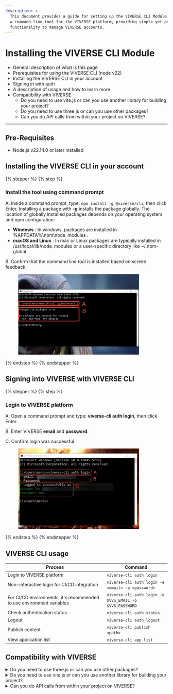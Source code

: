 ```yaml
---
description: >-
  This document provides a guide for setting up the VIVERSE CLI Module which is
  a command-line tool for the VIVERSE platform, providing simple yet powerful
  functionality to manage VIVERSE accounts.
---
```


# Installing the VIVERSE CLI Module

* General description of what is this page
* Prerequisites for using the VIVERSE CLI (node v22)
* Installing the VIVERSE CLI in your account
* Signing in with auth
* A description of usage and how to learn more
* Compatibility with VIVERSE
  * Do you need to use vite.js or can you use another library for building your project?
  * Do you need to use three.js or can you use other packages?
  * Can you do API calls from within your project on VIVERSE?

***

## Pre-Requisites

* Node.js v22.14.0 or later installed

## Installing the VIVERSE CLI in your account

{% stepper %}
{% step %}
### Install the tool using command prompt

A. Inside a command prompt, type: `npm install -g @viverse/cli`, then click Enter. Installing a package with **-g** installs the package globally. The location of globally installed packages depends on your operating system and npm configuration:

* **Windows** : In windows, packages are installed in %APPDATA%\npm\node\_modules .
* **macOS and Linux** : In mac or Linux packages are typically installed in /usr/local/lib/node\_modules or a user-specific directory like \~/.npm-global.

B. Confirm that the command line tool is installed based on screen feedback.

<figure><img src="../.gitbook/assets/image (3) (1) (1) (1) (1) (1) (1) (1) (1).png" alt="" width="375"><figcaption></figcaption></figure>
{% endstep %}
{% endstepper %}



## Signing into VIVERSE with VIVERSE CLI

{% stepper %}
{% step %}
### Login to VIVERSE platform

A. Open a command prompt and type: **viverse-cli auth login**, then click Enter.

B. Enter VIVERSE **email** and **password**.

C. Confirm login was successful.

<figure><img src="../.gitbook/assets/image (1) (1) (1) (1) (1) (1) (1) (1) (1) (1) (1) (1) (1) (1).png" alt="" width="375"><figcaption></figcaption></figure>
{% endstep %}
{% endstepper %}

## VIVERSE CLI usage

<table><thead><tr><th width="294">Process</th><th>Command</th></tr></thead><tbody><tr><td>Login to VIVERSE platform</td><td><code>viverse-cli auth login</code></td></tr><tr><td>Non-interactive login for CI/CD integration</td><td><code>viverse-cli auth login -e &#x3C;email> -p &#x3C;password></code></td></tr><tr><td>For CI/CD environments, it's recommended to use environment variables</td><td><code>viverse-cli auth login -e $VVS_EMAIL -p $VVS_PASSWORD</code></td></tr><tr><td>Check authentication status</td><td><code>viverse-cli auth status</code></td></tr><tr><td>Logout</td><td><code>viverse-cli auth logout</code></td></tr><tr><td>Publish content</td><td><code>viverse-cli publish &#x3C;path></code></td></tr><tr><td>View application list</td><td><code>viverse-cli app list</code></td></tr></tbody></table>



## Compatibility with VIVERSE

<details>

<summary>Do you need to use three.js or can you use other packages?</summary>

No, VIVERSE CLI can be used with other WebGL frameworks, including AFRAME, Babylon, ReactThreeFibre, UnityWebGL, GodotHTML5 and more!

</details>

<details>

<summary>Do you need to use vite.js or can you use another library for building your project?</summary>

You don’t need to use Vite specifically. Any tool that builds standard web content is fine. Examples include Webpack, Parcel, Rollup, or custom pipelines from Unity WebGL, PlayCanvas, Three.js, etc.

The only thing we _do_ require is that your build uses **content hashing for file names**, especially for JavaScript and CSS files.

This helps prevent cache issues. If the file name doesn’t change when the content changes, users might still get the old version due to browser cache.

</details>

<details>

<summary>Can you do API calls from within your project on VIVERSE?</summary>

Currently, we don’t support arbitrary external API calls from user content on VIVERSE, mainly for security and platform consistency.

However, we’re planning to **pre-approve a set of popular service domains** — like Firebase, Photon, and Lovable — so developers can integrate with these out of the box.

If you need to use a different third-party service, you can[ reach out to the VIVERSE team](mailto:michael_morran@htc.com,marcus_nixon@htc.com?subject=VIVERSE%20External%20API%20Request), and we’ll review it for potential inclusion. Please include your VIVERSE world URL and details about the endpoint you are desiring to use.

In the future, we’re looking at supporting **per-content Domain access requests**.

This will most likely be managed through the **Creator Studio backend**, rather than via the CLI, to give creators better visibility and control over their external dependencies.

</details>
